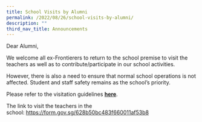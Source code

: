 ```yaml
---
title: School Visits by Alumni
permalink: /2022/08/26/school-visits-by-alumni/
description: ""
third_nav_title: Announcements
---
```

<p>Dear Alumni,</p>
<p>We welcome all ex-Frontierers to return to the school premise to visit the teachers as well as to contribute/participate in our school activities.</p>
<p>However, there is also a need to ensure that normal school operations is not affected. Student and staff safety remains as the school&rsquo;s priority.</p>
<p>Please refer to the visitation guidelines&nbsp;<strong><a href="/images/School_Visits_By_Alumni.jpg">here</a></strong>.</p>
<p>The link to visit the teachers in the school:&nbsp;<a href="https://form.gov.sg/628b50bc483f660011af53b8" target="_blank" rel="noreferrer noopener">https://form.gov.sg/628b50bc483f660011af53b8</a></p>